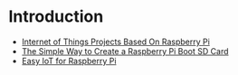 Introduction
==

- [Internet of Things Projects Based On Raspberry Pi](http://internetofthingswiki.com/internet-of-things-projects-based-on-raspberry-pi/903/)
- [The Simple Way to Create a Raspberry Pi Boot SD Card](http://arduinotronics.blogspot.mx/2016/04/the-simple-way-to-create-raspberry-pi.html)
- [Easy IoT for Raspberry Pi](http://www.cayenne-mydevices.com/?_ga=1.176052778.941638028.1466741629)